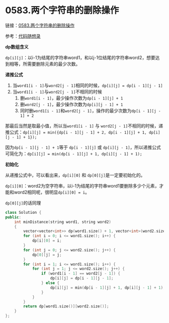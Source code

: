# 0583.两个字符串的删除操作

链接：[0583.两个字符串的删除操作](https://leetcode.cn/problems/distinct-subsequences/)

参考：[代码随想录](https://programmercarl.com/0583.%E4%B8%A4%E4%B8%AA%E5%AD%97%E7%AC%A6%E4%B8%B2%E7%9A%84%E5%88%A0%E9%99%A4%E6%93%8D%E4%BD%9C.html)

**dp数组含义**

`dp[i][j]`：以i-1为结尾的字符串word1，和以j-1位结尾的字符串word2，想要达到相等，所需要删除元素的最少次数。

**递推公式**

1. 当`word1[i - 1]`与`word2[j - 1]`相同的时候，`dp[i][j] = dp[i - 1][j - 1]`
2. 当`word1[i - 1]`与`word2[j - 1]`不相同的时候
   1. 删`word1[i - 1]`，最少操作次数为`dp[i - 1][j] + 1`
   2. 删`word2[j - 1]`，最少操作次数为`dp[i][j - 1] + 1`
   3. 同时删`word1[i - 1]`和`word2[j - 1]`，操作的最少次数为`dp[i - 1][j - 1] + 2`

那最后当然是取最小值，所以当`word1[i - 1]` 与 `word2[j - 1]`不相同的时候，递推公式：`dp[i][j] = min({dp[i - 1][j - 1] + 2, dp[i - 1][j] + 1, dp[i][j - 1] + 1});`

因为`dp[i - 1][j - 1] + 1`等于 `dp[i - 1][j]` 或 `dp[i][j - 1]`，所以递推公式可简化为：`dp[i][j] = min(dp[i - 1][j] + 1, dp[i][j - 1] + 1);`

**初始化**

从递推公式中，可以看出来，`dp[i][0]` 和 `dp[0][j]`是一定要初始化的。

`dp[i][0]`：word2为空字符串，以i-1为结尾的字符串word1要删除多少个元素，才能和word2相同呢，很明显`dp[i][0] = i`。

`dp[0][j]`的话同理


```c++
class Solution {
public:
    int minDistance(string word1, string word2)
    {
        vector<vector<int>> dp(word1.size() + 1, vector<int>(word2.size() + 1));
        for (int i = 0; i <= word1.size(); i++) {
            dp[i][0] = i;
        }
        for (int j = 0; j <= word2.size(); j++) {
            dp[0][j] = j;
        }
        for (int i = 1; i <= word1.size(); i++) {
            for (int j = 1; j <= word2.size(); j++) {
                if (word1[i - 1] == word2[j - 1]) {
                    dp[i][j] = dp[i - 1][j - 1];
                } else {
                    dp[i][j] = min(dp[i - 1][j] + 1, dp[i][j - 1] + 1);
                }
            }
        }
        return dp[word1.size()][word2.size()];
    }
};

```






